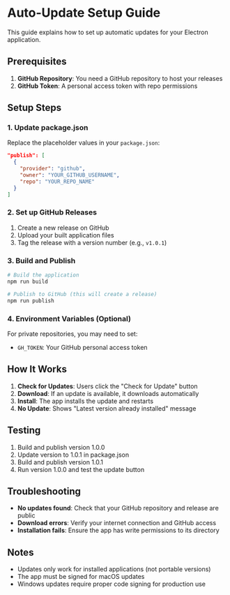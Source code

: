 # Auto-Update Setup Guide

This guide explains how to set up automatic updates for your Electron application.

## Prerequisites

1. **GitHub Repository**: You need a GitHub repository to host your releases
2. **GitHub Token**: A personal access token with repo permissions

## Setup Steps

### 1. Update package.json

Replace the placeholder values in your `package.json`:

```json
"publish": [
  {
    "provider": "github",
    "owner": "YOUR_GITHUB_USERNAME",
    "repo": "YOUR_REPO_NAME"
  }
]
```

### 2. Set up GitHub Releases

1. Create a new release on GitHub
2. Upload your built application files
3. Tag the release with a version number (e.g., `v1.0.1`)

### 3. Build and Publish

```bash
# Build the application
npm run build

# Publish to GitHub (this will create a release)
npm run publish
```

### 4. Environment Variables (Optional)

For private repositories, you may need to set:
- `GH_TOKEN`: Your GitHub personal access token

## How It Works

1. **Check for Updates**: Users click the "Check for Update" button
2. **Download**: If an update is available, it downloads automatically
3. **Install**: The app installs the update and restarts
4. **No Update**: Shows "Latest version already installed" message

## Testing

1. Build and publish version 1.0.0
2. Update version to 1.0.1 in package.json
3. Build and publish version 1.0.1
4. Run version 1.0.0 and test the update button

## Troubleshooting

- **No updates found**: Check that your GitHub repository and release are public
- **Download errors**: Verify your internet connection and GitHub access
- **Installation fails**: Ensure the app has write permissions to its directory

## Notes

- Updates only work for installed applications (not portable versions)
- The app must be signed for macOS updates
- Windows updates require proper code signing for production use 